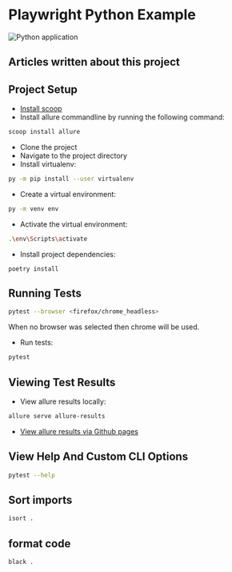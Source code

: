 # Playwright Python Example

![Python application](https://github.com/nirtal85/Selenium-Python-Example/workflows/Python%20application/badge.svg)

## Articles written about this project

## Project Setup

* [Install scoop](https://scoop.sh/)
* Install allure commandline by running the following command:

```bash
scoop install allure
```

* Clone the project
* Navigate to the project directory
* Install virtualenv:

```bash
py -m pip install --user virtualenv
```

* Create a virtual environment:

```bash
py -m venv env
```

* Activate the virtual environment:

```bash
.\env\Scripts\activate
```

* Install project dependencies:

```
poetry install
```

## Running Tests

```bash
pytest --browser <firefox/chrome_headless>
```

When no browser was selected then chrome will be used.

* Run tests:

```bash
pytest
```

## Viewing Test Results

* View allure results locally:

```bash
allure serve allure-results
```

* [View allure results via Github pages](https://nirtal85.github.io/Playwright-Python-Example/)

## View Help And Custom CLI Options

```bash
pytest --help
```

## Sort imports

```bash
isort .
```

## format code

```bash
black .
```
